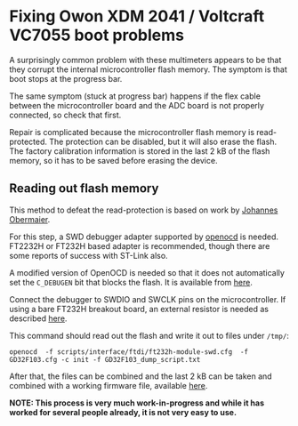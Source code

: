 Fixing Owon XDM 2041 / Voltcraft VC7055 boot problems
=====================================================

A surprisingly common problem with these multimeters appears to be that they
corrupt the internal microcontroller flash memory. The symptom is that boot
stops at the progress bar.

The same symptom (stuck at progress bar) happens if the flex cable between
the microcontroller board and the ADC board is not properly connected, so
check that first.

Repair is complicated because the microcontroller flash memory is read-protected.
The protection can be disabled, but it will also erase the flash.
The factory calibration information is stored in the last 2 kB of the flash
memory, so it has to be saved before erasing the device.

Reading out flash memory
------------------------

This method to defeat the read-protection is based on work by [Johannes Obermaier](https://github.com/JohannesObermaier/f103-analysis).

For this step, a SWD debugger adapter supported by [openocd](http://openocd.org/)
is needed. FT2232H or FT232H based adapter is recommended, though there are
some reports of success with ST-Link also.

A modified version of OpenOCD is needed so that it does not automatically set the `C_DEBUGEN` bit that blocks the flash.
It is available from [here](https://github.com/PetteriAimonen/openocd/tree/hack_no_C_DEBUGEN).

Connect the debugger to SWDIO and SWCLK pins on the microcontroller.
If using a bare FT232H breakout board, an external resistor is needed as described [here](https://github.com/unprovable/FTDI-Oh-My/blob/master/FT232H-JTAG-SWD.txt).

This command should read out the flash and write it out to files under `/tmp/`:

    openocd  -f scripts/interface/ftdi/ft232h-module-swd.cfg  -f GD32F103.cfg -c init -f GD32F103_dump_script.txt

After that, the files can be combined and the last 2 kB can be taken and combined with a working firmware file, available [here](https://jpa.kapsi.fi/stuff/other/owon_xdm2041_firmware.bin).

**NOTE: This process is very much work-in-progress and while it has worked for several people already, it is not very easy to use.**

